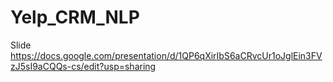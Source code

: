 # Yelp_CRM_NLP

Slide
https://docs.google.com/presentation/d/1QP6qXirIbS6aCRvcUr1oJglEin3FVzJ5sI9aCQQs-cs/edit?usp=sharing
